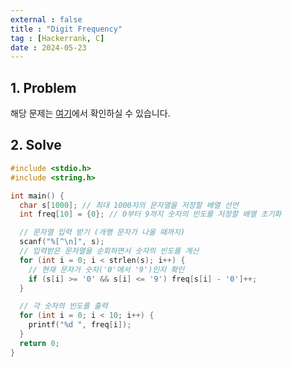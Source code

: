 ```yaml
---
external : false
title : "Digit Frequency"
tag : [Hackerrank, C]
date : 2024-05-23
---
```


## 1. Problem

해당 문제는 [여기](https://www.hackerrank.com/challenges/frequency-of-digits-1/problem?isFullScreen=true)에서 확인하실 수 있습니다.

## 2. Solve

```cpp
#include <stdio.h>
#include <string.h>

int main() {
  char s[1000]; // 최대 1000자의 문자열을 저장할 배열 선언
  int freq[10] = {0}; // 0부터 9까지 숫자의 빈도를 저장할 배열 초기화

  // 문자열 입력 받기 (개행 문자가 나올 때까지)
  scanf("%[^\n]", s); 
  // 입력받은 문자열을 순회하면서 숫자의 빈도를 계산
  for (int i = 0; i < strlen(s); i++) {
    // 현재 문자가 숫자('0'에서 '9')인지 확인
    if (s[i] >= '0' && s[i] <= '9') freq[s[i] - '0']++;
  }

  // 각 숫자의 빈도를 출력
  for (int i = 0; i < 10; i++) {
    printf("%d ", freq[i]);
  }
  return 0;
}
```
